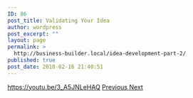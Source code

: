 ```yaml
---
ID: 86
post_title: Validating Your Idea
author: wordpress
post_excerpt: ""
layout: page
permalink: >
  http://business-builder.local/idea-development-part-2/
published: true
post_date: 2018-02-16 21:40:51
---
```

https://youtu.be/3_A5JNLeHAQ
<a href="http://business-builder.local/idea-development-part-1/">
Previous
</a>
<a href="http://business-builder.local/idea-development-part-3/">
Next
</a>